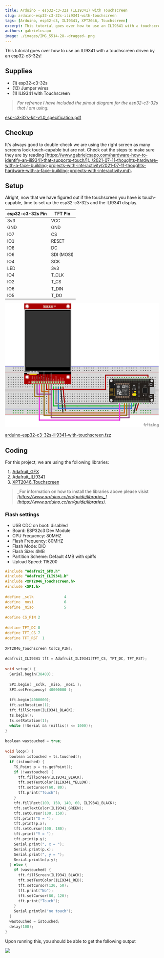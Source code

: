 ```yaml
---
title: Arduino - esp32-c3-32s (ILI9341) with Touchscreen
slug: arduino-esp32-c3-32s-ili9341-with-touchscreen
tags: [Arduino, esp32-c3, ILI9341, XPT2046, Touchscreen]
excerpt: This tutorial goes over how to use an ILI9341 with a touchscreen driven by an esp32-c3-32s!
authors: gabrielcsapo
image: ./images/IMG_5514-28--dragged-.png
---
```


This tutorial goes over how to use an ILI9341 with a touchscreen driven by an esp32-c3-32s!

<!-- truncate -->

## Supplies

- (1) esp32-c3-32s
- (13) Jumper wires
- (1) ILI9341 with Touchscreen

> _For refrence I have included the pinout diagram for the esp32-c3-32s that I am using._

[esp-c3-32s-kit-v1.0_specification.pdf](../files/spec-sheets/esp32-c3-32s/esp-c3-32s-kit-v1.0_specification.pdf)

## Checkup

It's always good to double-check we are using the right screen as many screens look touch-capable but are not. Check out the steps to make sure they are by reading [https://www.gabrielcsapo.com/hardware-how-to-identify-an-ili9341-that-supports-touch/](../2021-07-11-thoughts-hardware-with-a-face-building-projects-with-interactivity/2021-07-11-thoughts-hardware-with-a-face-building-projects-with-interactivity.md).

## Setup

Alright, now that we have figured out if the touchscreen you have is touch-capable, time to set up the esp32-c3-32s and the ILI9341 display.

| esp32-c3-32s Pin | TFT Pin    |
| ---------------- | ---------- |
| 3v3              | VCC        |
| GND              | GND        |
| IO7              | CS         |
| IO1              | RESET      |
| IO8              | DC         |
| IO6              | SDI (MOSI) |
| IO4              | SCK        |
| LED              | 3v3        |
| IO4              | T_CLK      |
| IO2              | T_CS       |
| IO6              | T_DIN      |
| IO5              | T_DO       |

![Wiring diagram connecting ILI9341 screen to esp32-c3-32s](./images/esp32-c3-32s-spi-screen-with-touch_bb.png)

[arduino-esp32-c3-32s-ili9341-with-touchscreen.fzz](../files/2022/01/arduino-esp32-c3-32s-ili9341-with-touchscreen.fzz)

## Coding

For this project, we are using the following libraries:

1. [Adafruit_GFX](https://github.com/adafruit/Adafruit-GFX-Library)
2. [Adafruit_ILI9341](https://github.com/adafruit/Adafruit_ILI9341)
3. [XPT2046_Touchscreen](https://github.com/PaulStoffregen/XPT2046_Touchscreen)

> _For information on how to install the libraries above please visist _[_https://www.arduino.cc/en/guide/libraries_](https://www.arduino.cc/en/guide/libraries)_._

### Flash settings

- USB CDC on boot: disabled
- Board: ESP32c3 Dev Module
- CPU Frequency: 80MHZ
- Flash Frequency: 80MHZ
- Flash Mode: DIO
- Flash Size: 4MB
- Partition Scheme: Default 4MB with spiffs
- Upload Speed: 115200

```cpp showLineNumbers
#include "Adafruit_GFX.h"
#include "Adafruit_ILI9341.h"
#include <XPT2046_Touchscreen.h>
#include <SPI.h>

#define _sclk              4
#define _mosi              6
#define _miso              5

#define CS_PIN 2

#define TFT_DC 8
#define TFT_CS 7
#define TFT_RST  1

XPT2046_Touchscreen ts(CS_PIN);

Adafruit_ILI9341 tft = Adafruit_ILI9341(TFT_CS, TFT_DC, TFT_RST);

void setup() {
  Serial.begin(38400);

  SPI.begin( _sclk, _miso, _mosi );
  SPI.setFrequency( 40000000 );

  tft.begin(4000000);
  tft.setRotation(1);
  tft.fillScreen(ILI9341_BLACK);
  ts.begin();
  ts.setRotation(1);
  while (!Serial && (millis() <= 1000));
}

boolean wastouched = true;

void loop() {
  boolean istouched = ts.touched();
  if (istouched) {
    TS_Point p = ts.getPoint();
    if (!wastouched) {
      tft.fillScreen(ILI9341_BLACK);
      tft.setTextColor(ILI9341_YELLOW);
      tft.setCursor(60, 80);
      tft.print("Touch");
    }
    tft.fillRect(100, 150, 140, 60, ILI9341_BLACK);
    tft.setTextColor(ILI9341_GREEN);
    tft.setCursor(100, 150);
    tft.print("X = ");
    tft.print(p.x);
    tft.setCursor(100, 180);
    tft.print("Y = ");
    tft.print(p.y);
    Serial.print(", x = ");
    Serial.print(p.x);
    Serial.print(", y = ");
    Serial.println(p.y);
  } else {
    if (wastouched) {
      tft.fillScreen(ILI9341_BLACK);
      tft.setTextColor(ILI9341_RED);
      tft.setCursor(120, 50);
      tft.print("No");
      tft.setCursor(80, 120);
      tft.print("Touch");
    }
    Serial.println("no touch");
  }
  wastouched = istouched;
  delay(100);
}
```

Upon running this, you should be able to get the following output

![](./images/IMG_5514.gif)
